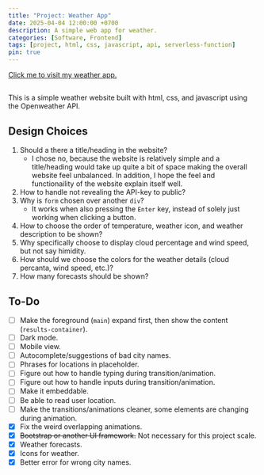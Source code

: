 ```yaml
---
title: "Project: Weather App"
date: 2025-04-04 12:00:00 +0700
description: A simple web app for weather.
categories: [Software, Frontend]
tags: [project, html, css, javascript, api, serverless-function]
pin: true
---
```


[Click me to visit my weather app.](https://puth2314.github.io/weather-website/)

##

This is a simple weather website built with html, css, and javascript using the Openweather API.

## Design Choices

1. Should a there a title/heading in the website?
   - I chose no, because the website is relatively simple and a title/heading would take up quite a bit of space making the overall website feel unbalanced. In addition, I hope the feel and functionaility of the website explain itself well.
2. How to handle not revealing the API-key to public?
3. Why is `form` chosen over another `div`?
   - It works when also pressing the `Enter` key, instead of solely just working when clicking a button.
4. How to choose the order of temperature, weather icon, and weather description to be shown?
5. Why specifically choose to display cloud percentage and wind speed, but not say himidity.
6. How should we choose the colors for the weather details (cloud percanta, wind speed, etc.)?
7. How many forecasts should be shown?

## To-Do

- [ ] Make the foreground (`main`) expand first, then show the content (`results-container`).
- [ ] Dark mode.
- [ ] Mobile view.
- [ ] Autocomplete/suggestions of bad city names.
- [ ] Phrases for locations in placeholder.
- [ ] Figure out how to handle typing during transition/animation.
- [ ] Figure out how to handle inputs during transition/animation.
- [ ] Make it embeddable.
- [ ] Be able to read user location.
- [ ] Make the transitions/animations cleaner, some elements are changing during animation.
- [x] Fix the weird overlapping animations.
- [x] ~~Bootstrap or another UI framework.~~ Not necessary for this project scale.
- [x] Weather forecasts.
- [x] Icons for weather.
- [x] Better error for wrong city names.
